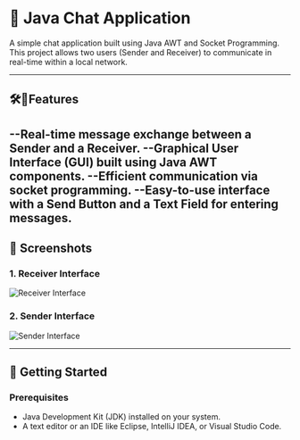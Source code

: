# 📡 Java Chat Application

A simple chat application built using Java AWT and Socket Programming. This project allows two users (Sender and Receiver) to communicate in real-time within a local network.

---

## 🛠🚀Features

--Real-time message exchange between a Sender and a Receiver.
--Graphical User Interface (GUI) built using Java AWT components.
--Efficient communication via socket programming.
--Easy-to-use interface with a Send Button and a Text Field for entering messages.
---

## 📸 Screenshots  

### 1. **Receiver Interface**
![Receiver Interface](path/to/receiver_image.png)  

### 2. **Sender Interface**  
![Sender Interface](path/to/sender_image.png)  

---

## 🚀 Getting Started  

### Prerequisites
- Java Development Kit (JDK) installed on your system.
- A text editor or an IDE like Eclipse, IntelliJ IDEA, or Visual Studio Code.


